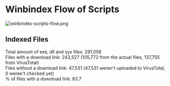 # Winbindex Flow of Scripts

![winbindex-scripts-flow.png](winbindex-scripts-flow.png)

## Indexed Files

<!--FileStats-->
Total amount of exe, dll and sys files: 291,058  
Files with a download link: 243,527 (105,772 from the actual files, 137,755 from VirusTotal)  
Files without a download link: 47,531 (47,531 weren't uploaded to VirusTotal, 0 weren't checked yet)  
% of files with a download link: 83.7  
<!--/FileStats-->
